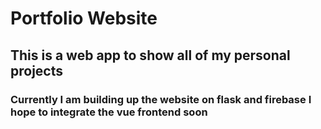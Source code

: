 # Portfolio Website

## This is a web app to show all of my personal projects

### Currently I am building up the website on flask and firebase I hope to integrate the vue frontend soon

